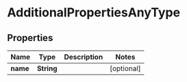 
# AdditionalPropertiesAnyType

## Properties
Name | Type | Description | Notes
------------ | ------------- | ------------- | -------------
**name** | **String** |  |  [optional]



